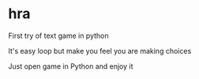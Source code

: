 # hra
First try of text game in python 

It's easy loop but make you feel you are making choices

Just open game in Python and enjoy it 
